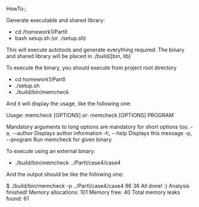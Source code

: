 HowTo:;

Generate executable and shared library:
- cd /homework1/PartII
- bash setup.sh (or ./setup.sh)

This will execute autotools and generate everything required. The binary and
shared library will be placed in ./build/[bin, lib]

To execute the binary, you should execute from project root directory

- cd homework1/PartII
- ./setup.sh
- ./build/bin/memcheck

And it will display the usage, like the following one:

Usage: memcheck [OPTIONS]
  or:  memcheck [OPTIONS] PROGRAM

Mandatory arguments to long options are mandatory for short options too.
  -a, --author                Displays author information
  -h, --help                  Displays this message
  -p, --program               Run memcheck for given binary

To execute using an external binary:

- ./build/bin/memcheck ../PartI/case4/case4

And the output should be like the following one:

$ ./build/bin/memcheck -p ../PartI/case4/case4
96 36
All done! :)
Analysis finished!
Memory allocations: 101 
Memory free: 40 
Total memory leaks found: 61 
